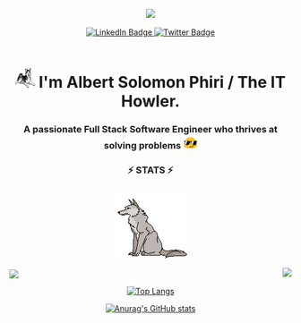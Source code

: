 <!--![masterHead](https://mir-s3-cdn-cf.behance.net/project_modules/fs/54b6c068097599.5b50bca476b9b.gif)-->

<div align="center">

<img width="150" src="https://media.tenor.com/lNtmoshuUI8AAAAi/bahroo-hacker.gif"/></div>

<div id="badges" align="center">
  <a href="https://www.linkedin.com/in/albert-solomon-122766170?lipi=urn%3Ali%3Apage%3Ad_flagship3_profile_view_base_contact_details%3Bu8Rm1kX8TXuD1kPdRU%2FOAA%3D%3D">
    <img src="https://img.shields.io/badge/LinkedIn-blue?style=for-the-badge&logo=linkedin&logoColor=white" alt="LinkedIn Badge"/>
  </a>
  <!--
  <a href="your-youtube-URL">
    <img src="https://img.shields.io/badge/YouTube-red?style=for-the-badge&logo=youtube&logoColor=white" alt="Youtube Badge"/>
  </a> -->
  <a href="https://twitter.com/theTechHowler">
    <img src="https://img.shields.io/badge/Twitter-blue?style=for-the-badge&logo=twitter&logoColor=white" alt="Twitter Badge"/>
  </a>
</div>
<div align="center">
    <img src="https://komarev.com/ghpvc/?username=AlbertSolomon&style=flat-square&color=orange" alt=""/>
</div>


<h1 align="center"> <img src="https://github.com/AlbertSolomon/AlbertSolomon/blob/main/assets/200.gif" width="35" height="35"> I'm Albert Solomon Phiri / The IT Howler.</h1>


<h3 align="center">A passionate Full Stack Software Engineer who thrives at solving problems <img src="https://github.com/AlbertSolomon/AlbertSolomon/blob/main/assets/tenor.gif" width="25" height="25" align="bottom"></h3>

<!--<img align="right" alt="programming-gif" width="400" src="https://media1.giphy.com/media/HscDLzkO8EOTmgkhQP/giphy.gif?cid=ecf05e47mc8a4x9bon80ri3xiebrtoov7e9yedyrp9xv77mc&rid=giphy.gif&ct=g" />-->

<!--<div align="center">

    - 🌱 I’m currently learning React, Typescript, Node.js, Go and Rust

    - 💬 Ask me about Python, django and Front-End Development.

    - ⚡ Fun fact I love ❤️ learning new things (New Technologies)

</div> -->


<!--[![Twitter URL](https://img.shields.io/twitter/url/https/twitter.com/bukotsunikki.svg?style=social&label=theITHowler)](https://twitter.com/theTechHowler)-->

<h3 align="center">⚡ STATS ⚡</h3>

<p align="center">
<img align="" hieght="300" src="https://github.com/AlbertSolomon/AlbertSolomon/blob/main/assets/wolf-howling.gif"/></p>

<img align="center" height="170" src="http://github-readme-streak-stats.herokuapp.com?user=AlbertSolomon&theme=bear&background=000000"/>
<img align="right"src="https://github-readme-stats.vercel.app/api/top-langs/?username=AlbertSolomon&layout=compact&theme=bear"/>
</p>


<div align="center">

<!--[![GitHub Streak](http://github-readme-streak-stats.herokuapp.com?user=AlbertSolomon&theme=bear&background=000000)](https://git.io/streak-stats)-->

[![Top Langs](https://github-readme-stats.vercel.app/api/top-langs/?username=AlbertSolomon&layout=compact&theme=bear)](https://github.com/anuraghazra/github-readme-stats)

[![Anurag's GitHub stats](https://github-readme-stats.vercel.app/api?username=AlbertSolomon&layout=compact&theme=bear&show_icons=true)](https://github.com/anuraghazra/github-readme-stats)
</div>
